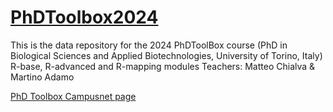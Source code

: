 # [PhDToolbox2024](https://mchialva.github.io/PhDToolbox2024/)
This is the data repository for the 2024 PhDToolBox course (PhD in Biological Sciences and Applied Biotechnologies, University of Torino, Italy)
R-base, R-advanced and R-mapping modules
Teachers: Matteo Chialva & Martino Adamo

[PhD Toolbox Campusnet page](https://dott-sbba.campusnet.unito.it/do/corsi.pl/Show?_id=7kkl)
